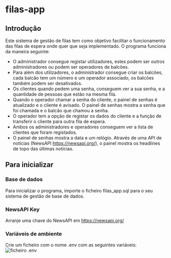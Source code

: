 # filas-app

## Introdução
Este sistema de gestão de filas tem como objetivo facilitar o funcionamento das filas de espera onde quer que seja implementado.
O programa funciona da maneira seguinte:
+	O administrador consegue registar utilizadores, estes podem ser outros administradores ou podem ser operadores de balcões.
+	Para além dos utilizadores, o administrador consegue criar os balcões, cada balcão tem um número e um operador associado, os balcões também podem ser desativados.
+	Os clientes quando pedem uma senha, conseguem ver a sua senha, e a quantidade de pessoas que estão na mesma fila.
+	Quando o operador chamar a senha do cliente, o painel de senhas é atualizado e o cliente é avisado. O painel de senhas mostra a senha que foi chamada e o balcão que chamou a senha.
+	O operador tem a opção de registar os dados do cliente e a função de transferir o cliente para outra fila de espera.
+	Ambos os administradores e operadores conseguem ver a lista de clientes que foram registados.
+	O painel de senhas mostra a data e um relógio. Através de uma API de notícias (NewsAPI https://newsapi.org/), o painel mostra os headlines de topo das últimas notícias.

## Para inicializar

### Base de dados
Para inicializar o programa, importe o ficheiro filas_app.sql para o seu sistema de gestão de base de dados.

### NewsAPI Key
Arranje uma chave do NewsAPI em https://newsapi.org/

### Variáveis de ambiente
Crie um ficheiro com o nome .env com as seguintes variáveis:
![ficheiro .env](https://imgur.com/2OQrY3n.png)
